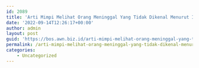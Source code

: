 ```yaml
---
id: 2089
title: 'Arti Mimpi Melihat Orang Meninggal Yang Tidak Dikenal Menurut Islam'
date: '2022-09-14T12:26:17+00:00'
author: admin
layout: post
guid: 'https://bos.awn.biz.id/arti-mimpi-melihat-orang-meninggal-yang-tidak-dikenal-menurut-islam/'
permalink: /arti-mimpi-melihat-orang-meninggal-yang-tidak-dikenal-menurut-islam/
categories:
    - Uncategorized
---
```


